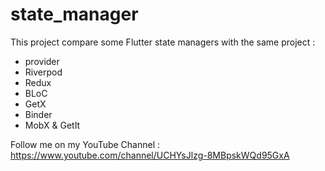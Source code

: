 # state_manager

This project compare some Flutter state managers with the same project :
- provider
- Riverpod
- Redux
- BLoC
- GetX
- Binder
- MobX & GetIt

Follow me on my YouTube Channel : https://www.youtube.com/channel/UCHYsJlzg-8MBpskWQd95GxA
